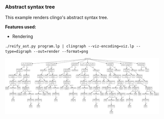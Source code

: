 ### Abstract syntax tree

This example renders clingo's abstract syntax tree.

**Features used:**
- Rendering

`./reify_ast.py program.lp | clingraph --viz-encoding=viz.lp --type=digraph --out=render --format=png`

![](default.png)